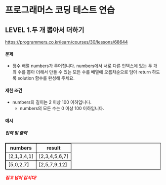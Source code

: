 # 프로그래머스 코딩 테스트 연습 
## LEVEL 1.두 개 뽑아서 더하기
https://programmers.co.kr/learn/courses/30/lessons/68644

#### 문제
- 정수 배열 numbers가 주어집니다. numbers에서 서로 다른 인덱스에 있는 두 개의 수를 뽑아 더해서 만들 수 있는 모든 수를 배열에 오름차순으로 담아 return 하도록 solution 함수를 완성해 주세요.

#### 제한 조건
- numbers의 길이는 2 이상 100 이하입니다.
   - numbers의 모든 수는 0 이상 100 이하입니다.

#### 예시
##### 입력 및 출력
|numbers|result|
|----|----|
|[2,1,3,4,1]|[2,3,4,5,6,7]|
|[5,0,2,7]|[2,5,7,9,12]|


<span>*집고 넘어 갑시다!*</span></br>




<style type="text/css">
span{
	color:red;
	font-weight:bold;
}

table, td, th {
        border:0.5px solid black;
}
</style>
